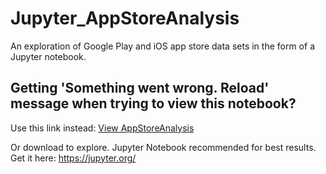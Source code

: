 # Jupyter_AppStoreAnalysis
An exploration of Google Play and iOS app store data sets in the form of a Jupyter notebook.

## Getting 'Something went wrong. Reload' message when trying to view this notebook?
Use this link instead: [View AppStoreAnalysis](https://nbviewer.jupyter.org/github/Se7enSquared/Jupyter_AppStoreAnalysis/tree/master/AppStoreAnalysis/)

Or download to explore. Jupyter Notebook recommended for best results. Get it here: https://jupyter.org/
